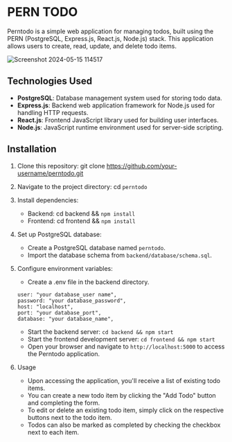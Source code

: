 # PERN TODO 

Perntodo is a simple web application for managing todos, built using the PERN (PostgreSQL, Express.js, React.js, Node.js) stack. This application allows users to create, read, update, and delete todo items.

![Screenshot 2024-05-15 114517](https://github.com/Sumit262601/PERN_TODO/assets/127303989/95192c56-fde7-4326-a5ea-019f47c0d411)

## Technologies Used

- **PostgreSQL**: Database management system used for storing todo data.
- **Express.js**: Backend web application framework for Node.js used for handling HTTP requests.
- **React.js**: Frontend JavaScript library used for building user interfaces.
- **Node.js**: JavaScript runtime environment used for server-side scripting.

## Installation

1. Clone this repository: git clone https://github.com/your-username/perntodo.git

2. Navigate to the project directory: cd `perntodo`

3. Install dependencies:
	- Backend: cd backend && `npm install`
	- Frontend: cd frontend && `npm install`
4. Set up PostgreSQL database:
	- Create a PostgreSQL database named `perntodo`.
	- Import the database schema from `backend/database/schema.sql`.

5. Configure environment variables:
	- Create a .env file in the backend directory.
	```
 	user: "your database_user name",
 	password: "your database_password",
 	host: "localhost",
 	port: "your database_port",
 	database: "your database_name",
	```
	- Start the backend server: `cd backend && npm start`
	- Start the frontend development server: `cd frontend && npm start`
	- Open your browser and navigate to `http://localhost:5000` to access the Perntodo application.

6. Usage
   - Upon accessing the application, you'll receive a list of existing todo items.
   - You can create a new todo item by clicking the "Add Todo" button and completing the form.
   - To edit or delete an existing todo item, simply click on the respective buttons next to the todo item.
   - Todos can also be marked as completed by checking the checkbox next to each item.
